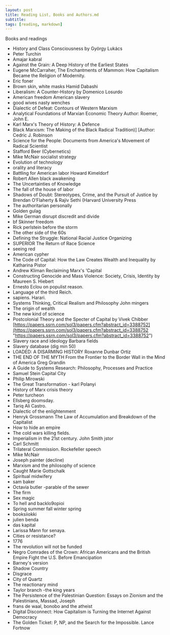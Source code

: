 ```yaml
---
layout: post
title: Reading List, Books and Authors.md
subtitle:
tags: [reading, markdown]
---
```

Books and readings

* History and Class Consciousness by György Lukács
* Peter Turchin
* Amajar kabral
* Against the Grain: A Deep History of the Earliest States
* Eugene McCarraher, The Enchantments of Mammon: How Capitalism Became the Religion of Modernity.
* Eric foner
* Brown skin, white masks Hamid Dabashi
* Liberalism: A Counter-History by Domenico Losurdo
* American freedom American slavery
* good wives nasty wenches
* Dialectic of Defeat: Contours of Western Marxism
* Analytical Foundations of Marxian Economic Theory Author: Roemer, John E.
* Karl Marx's Theory of History: A Defence
* Black Marxism: The Making of the Black Radical Tradition)\] \[Author: Cedric J. Robinson
* Science for the People: Documents from America's Movement of Radical Scientist
* Stafford Beer (Cybernetics)
* Mike McNair socialist strategy
* Evolution of technology
* orality and literacy
* Battling for American labor Howard Kimeldorf
* Robert Allen black awakening
* The Uncertainties of Knowledge
* The fall of the house of labor
* Shadows of Doubt: Stereotypes, Crime, and the Pursuit of Justice by Brendan O’Flaherty & Rajiv Sethi (Harvard University Press
* The authoritarian personally
* Golden gulag
* Mike German disrupt discredit and divide
* bf Skinner freedom
* Rick perlstein before the storm
* The other side of the 60s
* Defining the Struggle: National Racial Justice Organizing
* SUPERIOR The Return of Race Science
* seeing red
* American cypher
* The Code of Capital: How the Law Creates Wealth and Inequality by Katharina Pistor
* Andrew Kliman Reclaiming Marx's 'Capital
* Constructing Genocide and Mass Violence: Society, Crisis, Identity by Maureen S. Hiebert
* Ernesto Eclou on populist reason.
* Language of the third Reich.
* sapiens. Harari.
* Systems Thinking, Critical Realism and Philosophy John mingers
* The origin of wealth
* The new kind of science
* Postcolonial Theory and the Specter of Capital by Vivek Chibber [https://papers.ssrn.com/sol3/papers.cfm?abstract_id=3388752](https://papers.ssrn.com/sol3/papers.cfm?abstract_id=3388752 "https://papers.ssrn.com/sol3/papers.cfm?abstract_id=3388752")
* Slavery race and ideology Barbara fields
* Slavery database (dig min 50)
* LOADED: A DISARMING HISTORY Roxanne Dunbar Ortiz
* THE END OF THE MYTH From the Frontier to the Border Wall in the Mind of America Greg Grandin
* A Guide to Systems Research: Philosophy, Processes and Practice
* Samuel Stein Capital City
* Philip Mirowski
* The Great Transformation - karl Polanyi
* History of Marx crisis theory
* Peter turcheon
* Ellsberg doomsday.
* Tariq Ali Castro.
* Dialectic of the enlightenment
* Henryk Grossmann The Law of Accumulation and Breakdown of the Capitalist
* How to hide an empire
* The cold wars killing fields.
* Imperialism in the 21st century. John Smith jstor
* Carl Schmitt
* Trilateral Commission. Rockefeller speech
* Mike McNair
* Joseph painter (decline)
* Marxism and the philosophy of science
* Caught Marie Gottschalk
* Spiritual midwifery
* sam baker
* Octavia butler -parable of the sewer
* The firm
* Sex magic
* To hell and backlo9opioi
* Spring summer fall winter spring
* booksiiokki
* julien benda
* das kapital
* Larissa Mann for senaya.
* Cities or resistance?
* 1776
* The revolution will not be funded
* Negro Comrades of the Crown: African Americans and the British Empire Fight the U.S. Before Emancipation
* Barney's version
* Shadow Country
* Disgrace
* City of Quartz
* The reactionary mind
* Taylor branch -the king years
* The Persistence of the Palestinian Question: Essays on Zionism and the Palestinians, Massad, Joseph
* frans de waal, bonobo and the atheist
* Digital Disconnect: How Capitalism is Turning the Internet Against Democracy
* The Golden Ticket: P, NP, and the Search for the Impossible. Lance Fortnow
